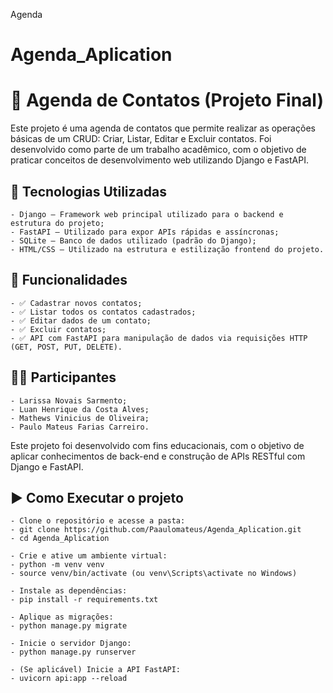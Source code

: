 ﻿Agenda
# Agenda_Aplication
# 📒 Agenda de Contatos (Projeto Final)

  Este projeto é uma agenda de contatos que permite realizar as operações básicas de um CRUD: Criar, Listar, Editar e Excluir contatos. Foi desenvolvido como parte de um trabalho acadêmico, com o objetivo de praticar conceitos de desenvolvimento web utilizando Django e FastAPI.
  
  ## 🔧 Tecnologias Utilizadas
  
    - Django – Framework web principal utilizado para o backend e estrutura do projeto;
    - FastAPI – Utilizado para expor APIs rápidas e assíncronas;
    - SQLite – Banco de dados utilizado (padrão do Django);
    - HTML/CSS – Utilizado na estrutura e estilização frontend do projeto.
  
  ## 🚀 Funcionalidades
  
    - ✅ Cadastrar novos contatos;
    - ✅ Listar todos os contatos cadastrados;
    - ✅ Editar dados de um contato;
    - ✅ Excluir contatos;
    - ✅ API com FastAPI para manipulação de dados via requisições HTTP (GET, POST, PUT, DELETE).
  
  ## 🧑‍💻 Participantes
  
    - Larissa Novais Sarmento;
    - Luan Henrique da Costa Alves;
    - Mathews Vinicius de Oliveira;
    - Paulo Mateus Farias Carreiro.
  
  Este projeto foi desenvolvido com fins educacionais, com o objetivo de aplicar conhecimentos de back-end e construção de APIs RESTful com Django e FastAPI.

  ## ▶️ Como Executar o projeto

    - Clone o repositório e acesse a pasta:
    - git clone https://github.com/Paaulomateus/Agenda_Aplication.git
    - cd Agenda_Aplication

    - Crie e ative um ambiente virtual:
    - python -m venv venv
    - source venv/bin/activate (ou venv\Scripts\activate no Windows)

    - Instale as dependências:
    - pip install -r requirements.txt

    - Aplique as migrações:
    - python manage.py migrate

    - Inicie o servidor Django:
    - python manage.py runserver

    - (Se aplicável) Inicie a API FastAPI:
    - uvicorn api:app --reload

